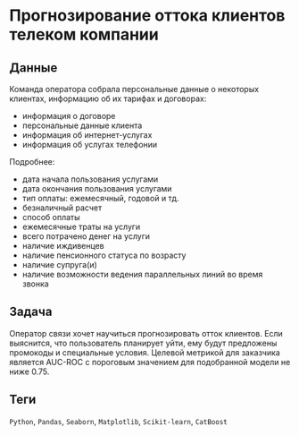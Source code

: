 # Прогнозирование оттока клиентов телеком компании


## Данные

Команда оператора собрала персональные данные о некоторых клиентах, информацию об их тарифах и договорах:

* информация о договоре
* персональные данные клиента
* информация об интернет-услугах
* информация об услугах телефонии

Подробнее:

* дата начала пользования услугами
* дата окончания пользования услугами
* тип оплаты: ежемесячный, годовой и тд.
* безналичный расчет
* способ оплаты
* ежемесячные траты на услуги
* всего потрачено денег на услуги
* наличие иждивенцев
* наличие пенсионного статуса по возрасту
* наличие супруга(и)
* наличие возможности ведения параллельных линий во время звонка

## Задача

Оператор связи хочет научиться прогнозировать отток клиентов. Если выяснится, что пользователь планирует уйти, ему будут предложены промокоды и специальные условия. Целевой метрикой для заказчика является AUC-ROC с пороговым значением для подобранной модели не ниже 0.75. 

## Теги
`Python`, `Pandas`, `Seaborn`, `Matplotlib`, `Scikit-learn`, `CatBoost`
